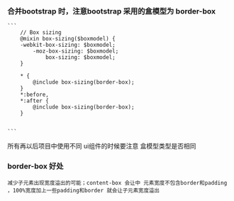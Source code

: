 ### 合并bootstrap 时，注意bootstrap 采用的盒模型为 border-box

    ```
        // Box sizing
        @mixin box-sizing($boxmodel) {
        -webkit-box-sizing: $boxmodel;
            -moz-box-sizing: $boxmodel;
                box-sizing: $boxmodel;
        }

        * {
            @include box-sizing(border-box);
        }
        *:before,
        *:after {
            @include box-sizing(border-box);
        }


    ```

所有再以后项目中使用不同 ui组件的时候要注意 盒模型类型是否相同




### border-box 好处

    减少子元素出现宽度溢出的可能；content-box 会让中 元素宽度不包含border和padding ，100%宽度加上一些padding和border 就会让子元素宽度溢出
